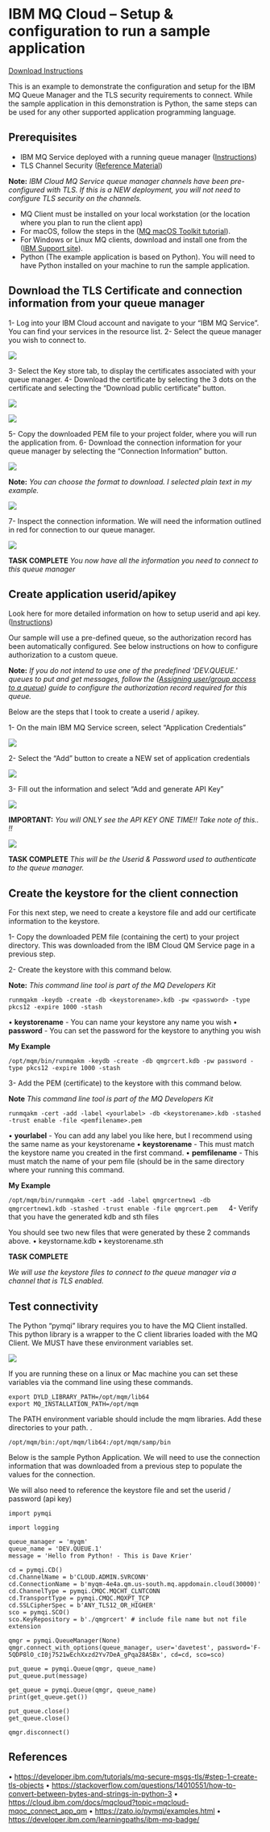 # IBM MQ Cloud – Setup & configuration to run a sample application

[Download Instructions](./pdf/IBM%20MQ%20Cloud%20-%20Tutorial%20Python%20TLS%20Connection.pdf)

This is an example to demonstrate the configuration and setup for the IBM MQ Queue Manager and the TLS security requirements to connect.  While the sample application in this demonstration is Python, the same steps can be used for any other supported application programming language.  

## Prerequisites 

* IBM MQ Service deployed with a running queue manager ([Instructions](https://cloud.ibm.com/docs/mqcloud?topic=mqcloud-mqoc_create_qm))
* TLS Channel Security ([Reference Material](https://cloud.ibm.com/docs/mqcloud?topic=mqcloud-mqoc_configure_chl_ssl))

**Note:** *IBM Cloud MQ Service queue manager channels have been pre-configured with TLS. If this is a NEW deployment, you will not need to configure TLS security on the channels.*

* MQ Client must be installed on your local workstation (or the location where you plan to run the client app)
* For macOS, follow the steps in the ([MQ macOS Toolkit tutorial](https://developer.ibm.com/tutorials/mq-macos-dev)).
* For Windows or Linux MQ clients, download and install one from the ([IBM Support site](https://www.ibm.com/support/pages/node/712701)).
*  Python (The example application is based on Python). You will need to have Python installed on your machine to run the sample application. 

## Download the TLS Certificate and connection information from your queue manager

1-	Log into your IBM Cloud account and navigate to your  “IBM MQ Service”. You can find your services  in the resource list. 
2-	Select the queue manager you wish to connect to. 

![](images/PY_MQ_TLS/1.png)

3-	Select the Key store tab, to display the certificates associated with your queue manager. 
4-	Download the certificate by selecting the 3 dots on the certificate and selecting the “Download public certificate” button. 

![](images/PY_MQ_TLS/2.png)

![](images/PY_MQ_TLS/3.png)

5-	Copy the downloaded PEM file to your project folder, where you will run the application from. 
6-	Download the connection information for your queue manager by selecting the “Connection Information” button. 

![](images/PY_MQ_TLS/4.png)

**Note:** *You can choose the format to download. I selected plain text in my example.*

![](images/PY_MQ_TLS/5.png)

7-	Inspect the connection information. We will need the information outlined in red for connection to our queue manager. 

![](images/PY_MQ_TLS/6.png)

**TASK COMPLETE**
*You now have all the information you need to connect to this queue manager*

## Create application userid/apikey

Look here for more detailed information on how to setup userid and api key. ([Instructions](https://cloud.ibm.com/docs/mqcloud?topic=mqcloud-mqoc_configure_app_qm_access))

Our sample will use a pre-defined queue, so the authorization record has been automatically configured. See below instructions on how to configure authorization to a custom queue. 

**Note:** *If you do not intend to use one of the predefined 'DEV.QUEUE.' queues to put and get messages, follow the ([Assigning user/group access to a queue](https://cloud.ibm.com/docs/services/mqcloud?topic=mqcloud-mqoc_configure_auth_record)) guide to configure the authorization record required for this queue.*

Below are the steps that I took to create a userid / apikey. 

1-	On the main IBM MQ Service screen, select “Application Credentials” 

![](images/PY_MQ_TLS/7.png)

2- 	Select the “Add” button to create a NEW set of application credentials 

![](images/PY_MQ_TLS/8.png)

3-	Fill out the information and select “Add and generate API Key” 

![](images/PY_MQ_TLS/9.png)

**IMPORTANT:** *You will ONLY see the API KEY ONE TIME!!  Take note of this.. !!*

![](images/PY_MQ_TLS/10.png)

**TASK COMPLETE**
*This will be the Userid & Password used to authenticate to the queue manager.*

## Create the keystore for the client connection

For this next step, we need to create a keystore file and add our certificate information to the keystore. 

1-	Copy the downloaded PEM file (containing the cert) to your project directory. This was downloaded from the IBM Cloud QM Service page in a previous step. 

2-	Create the keystore with this command below. 


**Note:** *This command line tool is part of the MQ Developers Kit*

    runmqakm -keydb -create -db <keystorename>.kdb -pw <password> -type pkcs12 -expire 1000 -stash

•	**keystorename**  - You can name your keystore any name you wish
•	**password**  -  You can set the password for the keystore to anything you wish

**My Example**

```/opt/mqm/bin/runmqakm -keydb -create -db qmgrcert.kdb -pw password -type pkcs12 -expire 1000 -stash```

3-	Add the PEM (certificate) to the keystore with this command below.


**Note** *This command line tool is part of the MQ Developers Kit*

    runmqakm -cert -add -label <yourlabel> -db <keystorename>.kdb -stashed -trust enable -file <pemfilename>.pem

•	**yourlabel**  -  You can add any label you like here, but I recommend using the same name as your keystorename
•	**keystorename**  -  This must match the keystore name you created in the first command. 
•	**pemfilename** -  This must match the name of your pem file (should be in the same directory where your running this command. 

**My Example** 

```/opt/mqm/bin/runmqakm -cert -add -label qmgrcertnew1 -db qmgrcertnew1.kdb -stashed -trust enable -file qmgrcert.pem```
 
4-	Verify that you have the generated kdb and sth files 

You should see two new files that were generated by these 2 commands above. 
•	keystorname.kdb
•	keystorename.sth


**TASK COMPLETE**

*We will use the keystore files to connect to the queue manager via a channel that is TLS enabled.* 


## Test connectivity

The Python “pymqi” library requires you to have the MQ Client installed. This python library is a wrapper to the C client libraries loaded with the MQ Client. We MUST have these environment variables set. 

![](images/PY_MQ_TLS/11.png)

If you are running these on a linux or Mac machine you can set these variables via the command line using these commands. 


    export DYLD_LIBRARY_PATH=/opt/mqm/lib64
    export MQ_INSTALLATION_PATH=/opt/mqm


The PATH environment variable should include the mqm libraries. Add these directories to your path. . 


    /opt/mqm/bin:/opt/mqm/lib64:/opt/mqm/samp/bin


Below is the sample Python Application. We will need to use the connection information that was downloaded from a previous step to populate the values for the connection. 

We will also need to reference the keystore file and set the userid / password (api key) 

    import pymqi

    import logging

    queue_manager = 'myqm'
    queue_name = 'DEV.QUEUE.1'
    message = 'Hello from Python! - This is Dave Krier'

    cd = pymqi.CD()
    cd.ChannelName = b'CLOUD.ADMIN.SVRCONN'
    cd.ConnectionName = b'myqm-4e4a.qm.us-south.mq.appdomain.cloud(30000)'
    cd.ChannelType = pymqi.CMQC.MQCHT_CLNTCONN
    cd.TransportType = pymqi.CMQC.MQXPT_TCP
    cd.SSLCipherSpec = b'ANY_TLS12_OR_HIGHER'
    sco = pymqi.SCO()
    sco.KeyRepository = b'./qmgrcert' # include file name but not file extension

    qmgr = pymqi.QueueManager(None)
    qmgr.connect_with_options(queue_manager, user='davetest', password='F-5QDP8lO_cI0j7521wEchXxzd2Yv7DeA_gPqa28ASBx', cd=cd, sco=sco)

    put_queue = pymqi.Queue(qmgr, queue_name)
    put_queue.put(message)

    get_queue = pymqi.Queue(qmgr, queue_name)
    print(get_queue.get())

    put_queue.close()
    get_queue.close()

    qmgr.disconnect()


## References

•	https://developer.ibm.com/tutorials/mq-secure-msgs-tls/#step-1-create-tls-objects
•	https://stackoverflow.com/questions/14010551/how-to-convert-between-bytes-and-strings-in-python-3
•	https://cloud.ibm.com/docs/mqcloud?topic=mqcloud-mqoc_connect_app_qm
•	https://zato.io/pymqi/examples.html
•	https://developer.ibm.com/learningpaths/ibm-mq-badge/
